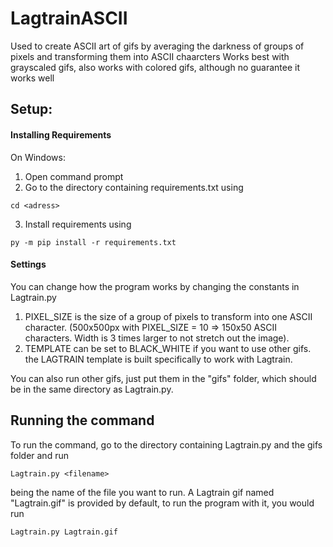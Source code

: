 # LagtrainASCII
Used to create ASCII art of gifs by averaging the darkness of groups of pixels and transforming them into ASCII chaarcters
Works best with grayscaled gifs, also works with colored gifs, although no guarantee it works well

## Setup:

#### Installing Requirements

On Windows:
1. Open command prompt
2. Go to the directory containing requirements.txt using
```
cd <adress>
```
3. Install requirements using
```
py -m pip install -r requirements.txt
```

#### Settings
You can change how the program works by changing the constants in Lagtrain.py
1. PIXEL_SIZE is the size of a group of pixels to transform into one ASCII character. 
   (500x500px with PIXEL_SIZE = 10 => 150x50 ASCII characters. Width is 3 times larger to not stretch out the image).
2. TEMPLATE can be set to BLACK_WHITE if you want to use other gifs. the LAGTRAIN template is built specifically to work with Lagtrain.

You can also run other gifs, just put them in the "gifs" folder, which should be in the same directory as Lagtrain.py.


## Running the command
To run the command, go to the directory containing Lagtrain.py and the gifs folder and run
```
Lagtrain.py <filename>
```
<filename> being the name of the file you want to run. 
A Lagtrain gif named "Lagtrain.gif" is provided by default, to run the program with it, you would run
```
Lagtrain.py Lagtrain.gif
```
